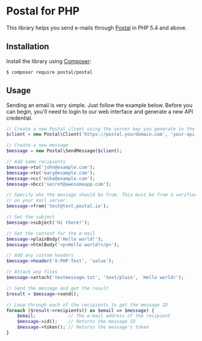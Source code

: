 # Postal for PHP

This library helps you send e-mails through [Postal](https://github.com/atech/postal) in PHP 5.4 and above.

## Installation

Install the library using [Composer](https://getcomposer.org/):

```
$ composer require postal/postal
```

## Usage

Sending an email is very simple. Just follow the example below. Before you can begin, you'll
need to login to our web interface and generate a new API credential.

```php
// Create a new Postal client using the server key you generate in the web interface
$client = new Postal\Client('https://postal.yourdomain.com', 'your-api-key');

// Create a new message
$message = new Postal\SendMessage($client);

// Add some recipients
$message->to('john@example.com');
$message->to('mary@example.com');
$message->cc('mike@example.com');
$message->bcc('secret@awesomeapp.com');

// Specify who the message should be from. This must be from a verified domain
// on your mail server.
$message->from('test@test.postal.io');

// Set the subject
$message->subject('Hi there!');

// Set the content for the e-mail
$message->plainBody('Hello world!');
$message->htmlBody('<p>Hello world!</p>');

// Add any custom headers
$message->header('X-PHP-Test', 'value');

// Attach any files
$message->attach('textmessage.txt', 'text/plain', 'Hello world!');

// Send the message and get the result
$result = $message->send();

// Loop through each of the recipients to get the message ID
foreach ($result->recipients() as $email => $message) {
    $email;            // The e-mail address of the recipient
    $message->id();    // Returns the message ID
    $message->token(); // Returns the message's token
}
```
